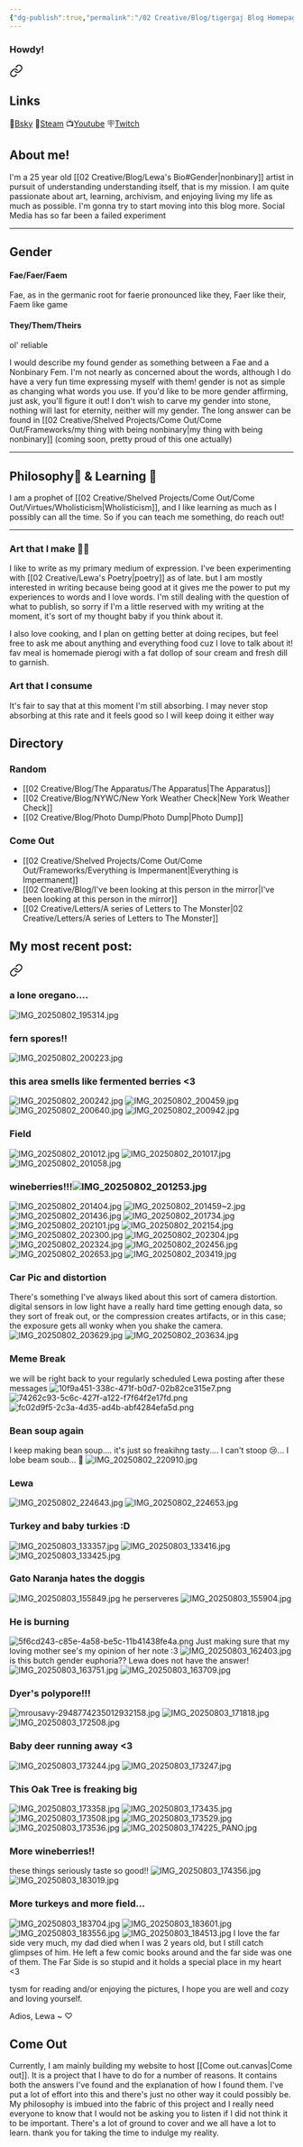 ```yaml
---
{"dg-publish":true,"permalink":"/02 Creative/Blog/tigergaj Blog Homepage/","tags":["blog","gardenEntry"]}
---
```


### Howdy!

<div class="transclusion internal-embed is-loaded"><a class="markdown-embed-link" href="/02 Creative/Blog/Lewa's Bio/" aria-label="Open link"><svg xmlns="http://www.w3.org/2000/svg" width="24" height="24" viewBox="0 0 24 24" fill="none" stroke="currentColor" stroke-width="2" stroke-linecap="round" stroke-linejoin="round" class="svg-icon lucide-link"><path d="M10 13a5 5 0 0 0 7.54.54l3-3a5 5 0 0 0-7.07-7.07l-1.72 1.71"></path><path d="M14 11a5 5 0 0 0-7.54-.54l-3 3a5 5 0 0 0 7.07 7.07l1.71-1.71"></path></svg></a><div class="markdown-embed">





## Links
🦋[Bsky](https://bsky.app/profile/tigergaj.bsky.social)
🦾[Steam](https://steamcommunity.com/id/tigergaj/)
📺[Youtube](https://www.youtube.com/channel/UC9a-QAIyeL_D0g_zOV_f5Xg)
🪧[Twitch](http://twitch.tv/tigergaj)
## About me!
I'm a 25 year old [[02 Creative/Blog/Lewa's Bio#Gender\|nonbinary]] artist in pursuit of understanding understanding itself, that is my mission. I am quite passionate about art, learning, archivism, and enjoying living my life as much as possible. I'm gonna try to start moving into this blog more. Social Media has so far been a failed experiment

---
## Gender
#### Fae/Faer/Faem
Fae, as in the germanic root for faerie pronounced like they, Faer like their, Faem like game
#### They/Them/Theirs
ol' reliable


I would describe my found gender as something between a Fae and a Nonbinary Fem. I'm not nearly as concerned about the words, although I do have a very fun time expressing myself with them! gender is not as simple as changing what words you use. If you'd like to be more gender affirming, just ask, you'll figure it out! I don't wish to carve my gender into stone, nothing will last for eternity, neither will my gender. The long answer can be found in [[02 Creative/Shelved Projects/Come Out/Come Out/Frameworks/my thing with being nonbinary\|my thing with being nonbinary]] (coming soon, pretty proud of this one actually)

---

## Philosophy💭 & Learning 🧠
I am a prophet of [[02 Creative/Shelved Projects/Come Out/Come Out/Virtues/Wholisticism\|Wholisticism]], and I like learning as much as I possibly can all the time. So if you can teach me something, do reach out!

---

### Art that I make 📝🥟
I like to write as my primary medium of expression. I've been experimenting with [[02 Creative/Lewa's Poetry\|poetry]] as of late. but I am mostly interested in writing because being good at it gives me the power to put my experiences to words and I love words. I'm still dealing with the question of what to publish, so sorry if I'm a little reserved with my writing at the moment, it's sort of my thought baby if you think about it.

I also love cooking, and I plan on getting better at doing recipes, but feel free to ask me about anything and everything food cuz I love to talk about it! fav meal is homemade pierogi with a fat dollop of sour cream and fresh dill to garnish.

### Art that I consume
It's fair to say that at this moment I'm still absorbing. I may never stop absorbing at this rate and it feels good so I will keep doing it either way

</div></div>

## Directory
### Random
- [[02 Creative/Blog/The Apparatus/The Apparatus\|The Apparatus]]
- [[02 Creative/Blog/NYWC/New York Weather Check\|New York Weather Check]]
- [[02 Creative/Blog/Photo Dump/Photo Dump\|Photo Dump]]
### Come Out
- [[02 Creative/Shelved Projects/Come Out/Come Out/Frameworks/Everything is Impermanent\|Everything is Impermanent]]
- [[02 Creative/Blog/I've been looking at this person in the mirror\|I've been looking at this person in the mirror]]
- [[02 Creative/Letters/A series of Letters to The Monster\|02 Creative/Letters/A series of Letters to The Monster]]
## My most recent post:

<div class="transclusion internal-embed is-loaded"><a class="markdown-embed-link" href="/02 Creative/Blog/Photo Dump/Photo Dump 2025-08-03/" aria-label="Open link"><svg xmlns="http://www.w3.org/2000/svg" width="24" height="24" viewBox="0 0 24 24" fill="none" stroke="currentColor" stroke-width="2" stroke-linecap="round" stroke-linejoin="round" class="svg-icon lucide-link"><path d="M10 13a5 5 0 0 0 7.54.54l3-3a5 5 0 0 0-7.07-7.07l-1.72 1.71"></path><path d="M14 11a5 5 0 0 0-7.54-.54l-3 3a5 5 0 0 0 7.07 7.07l1.71-1.71"></path></svg></a><div class="markdown-embed">




### a lone oregano....
![IMG_20250802_195314.jpg](/img/user/IMG_20250802_195314.jpg)
### fern spores!!
![IMG_20250802_200223.jpg](/img/user/IMG_20250802_200223.jpg)
### this area smells like fermented berries <3
![IMG_20250802_200242.jpg](/img/user/IMG_20250802_200242.jpg)
![IMG_20250802_200459.jpg](/img/user/IMG_20250802_200459.jpg)
![IMG_20250802_200640.jpg](/img/user/IMG_20250802_200640.jpg)
![IMG_20250802_200942.jpg](/img/user/IMG_20250802_200942.jpg)
### Field
![IMG_20250802_201012.jpg](/img/user/IMG_20250802_201012.jpg)
![IMG_20250802_201017.jpg](/img/user/IMG_20250802_201017.jpg)
![IMG_20250802_201058.jpg](/img/user/IMG_20250802_201058.jpg)
### wineberries!!!![IMG_20250802_201253.jpg](/img/user/IMG_20250802_201253.jpg)

![IMG_20250802_201404.jpg](/img/user/IMG_20250802_201404.jpg)
![IMG_20250802_201459~2.jpg](/img/user/IMG_20250802_201459~2.jpg)
![IMG_20250802_201436.jpg](/img/user/IMG_20250802_201436.jpg)
![IMG_20250802_201734.jpg](/img/user/IMG_20250802_201734.jpg)
![IMG_20250802_202101.jpg](/img/user/IMG_20250802_202101.jpg)
![IMG_20250802_202154.jpg](/img/user/IMG_20250802_202154.jpg)
![IMG_20250802_202300.jpg](/img/user/IMG_20250802_202300.jpg)
![IMG_20250802_202304.jpg](/img/user/IMG_20250802_202304.jpg)
![IMG_20250802_202324.jpg](/img/user/IMG_20250802_202324.jpg)
![IMG_20250802_202456.jpg](/img/user/IMG_20250802_202456.jpg)
![IMG_20250802_202653.jpg](/img/user/IMG_20250802_202653.jpg)
![IMG_20250802_203419.jpg](/img/user/IMG_20250802_203419.jpg)
### Car Pic and distortion
There's something I've always liked about this sort of camera distortion. digital sensors in low light have a really hard time getting enough data, so they sort of freak out, or the compression creates artifacts, or in this case; the exposure gets all wonky when you shake the camera.
![IMG_20250802_203629.jpg](/img/user/IMG_20250802_203629.jpg)
![IMG_20250802_203634.jpg](/img/user/IMG_20250802_203634.jpg)
### Meme Break
we will be right back to your regularly scheduled Lewa posting after these messages
![10f9a451-338c-471f-b0d7-02b82ce315e7.png](/img/user/10f9a451-338c-471f-b0d7-02b82ce315e7.png)
![74262c93-5c6c-427f-a122-f7f64f2e17fd.png](/img/user/74262c93-5c6c-427f-a122-f7f64f2e17fd.png)
![fc02d9f5-2c3a-4d35-ad4b-abf4284efa5d.png](/img/user/fc02d9f5-2c3a-4d35-ad4b-abf4284efa5d.png)
### Bean soup again
I keep making bean soup.... it's just so freakihng tasty.... I can't stoop 😢... I lobe beam soub... 🥲
![IMG_20250802_220910.jpg](/img/user/IMG_20250802_220910.jpg)
### Lewa 
![IMG_20250802_224643.jpg](/img/user/IMG_20250802_224643.jpg)
![IMG_20250802_224653.jpg](/img/user/IMG_20250802_224653.jpg)
### Turkey and baby turkies :D
![IMG_20250803_133357.jpg](/img/user/IMG_20250803_133357.jpg)
![IMG_20250803_133416.jpg](/img/user/IMG_20250803_133416.jpg)
![IMG_20250803_133425.jpg](/img/user/IMG_20250803_133425.jpg)
### Gato Naranja hates the doggis 
![IMG_20250803_155849.jpg](/img/user/IMG_20250803_155849.jpg)
he perserveres
![IMG_20250803_155904.jpg](/img/user/IMG_20250803_155904.jpg)
### He is burning
![5f6cd243-c85e-4a58-be5c-11b41438fe4a.png](/img/user/5f6cd243-c85e-4a58-be5c-11b41438fe4a.png)
Just making sure that my loving mother see's my opinion of her note :3
![IMG_20250803_162403.jpg](/img/user/IMG_20250803_162403.jpg)
is this butch gender euphoria?? Lewa does not have the answer!
![IMG_20250803_163751.jpg](/img/user/IMG_20250803_163751.jpg)
![IMG_20250803_163709.jpg](/img/user/IMG_20250803_163709.jpg)
### Dyer's polypore!!!
![mrousavy-2948774235012932158.jpg](/img/user/mrousavy-2948774235012932158.jpg)
![IMG_20250803_171818.jpg](/img/user/IMG_20250803_171818.jpg)
![IMG_20250803_172508.jpg](/img/user/IMG_20250803_172508.jpg)
### Baby deer running away <3
![IMG_20250803_173244.jpg](/img/user/IMG_20250803_173244.jpg)
![IMG_20250803_173247.jpg](/img/user/IMG_20250803_173247.jpg)
### This Oak Tree is freaking big
![IMG_20250803_173358.jpg](/img/user/IMG_20250803_173358.jpg)
![IMG_20250803_173435.jpg](/img/user/IMG_20250803_173435.jpg)
![IMG_20250803_173508.jpg](/img/user/IMG_20250803_173508.jpg)
![IMG_20250803_173529.jpg](/img/user/IMG_20250803_173529.jpg)
![IMG_20250803_173536.jpg](/img/user/IMG_20250803_173536.jpg)
![IMG_20250803_174225_PANO.jpg](/img/user/IMG_20250803_174225_PANO.jpg)
### More wineberries!! 
these things seriously taste so good!!
![IMG_20250803_174356.jpg](/img/user/IMG_20250803_174356.jpg)
![IMG_20250803_183019.jpg](/img/user/IMG_20250803_183019.jpg)
### More turkeys and more field...
![IMG_20250803_183704.jpg](/img/user/IMG_20250803_183704.jpg)
![IMG_20250803_183601.jpg](/img/user/IMG_20250803_183601.jpg)
![IMG_20250803_183556.jpg](/img/user/IMG_20250803_183556.jpg)
![IMG_20250803_184513.jpg](/img/user/IMG_20250803_184513.jpg)
I love the far side very much, my dad died when I was 2 years old, but I still catch glimpses of him. He left a few comic books around and the far side was one of them. The Far Side is so stupid and it holds a special place in my heart <3

tysm for reading and/or enjoying the pictures, I hope you are well and cozy and loving yourself.

Adios,
Lewa ~ ♡

</div></div>

## Come Out
Currently, I am mainly building my website to host [[Come out.canvas|Come out]]. It is a project that I have to do for a number of reasons. It contains both the answers I've found and the explanation of how I found them. I've put a lot of effort into this and there's just no other way it could possibly be. My philosophy is imbued into the fabric of this project and I really need everyone to know that I would not be asking you to listen if I did not think it to be important. There's a lot of ground to cover and we all have a lot to learn. thank you for taking the time to indulge my reality. 
